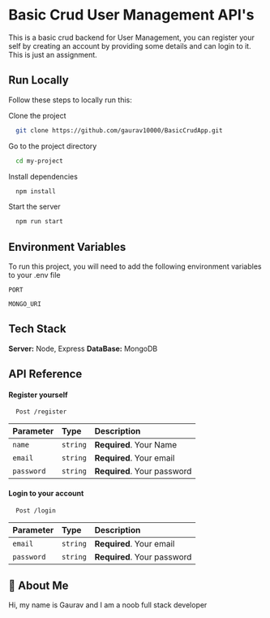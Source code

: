 
# Basic Crud User Management API's

This is a basic crud backend for User Management, you can register your self by creating an account by providing some details and can login to it. This is just an assignment.




## Run Locally

Follow these steps to locally run this: 

Clone the project 

```bash
  git clone https://github.com/gaurav10000/BasicCrudApp.git
```

Go to the project directory

```bash
  cd my-project
```

Install dependencies

```bash
  npm install
```

Start the server

```bash
  npm run start
```


## Environment Variables

To run this project, you will need to add the following environment variables to your .env file

`PORT`

`MONGO_URI`


## Tech Stack


**Server:**  Node, Express
**DataBase:** MongoDB




## API Reference

#### Register yourself

```http
  Post /register
```

| Parameter | Type     | Description                |
| :-------- | :------- | :------------------------- |
| `name` | `string` | **Required**. Your Name |
| `email` | `string` | **Required**. Your email |
| `password` | `string` | **Required**. Your password |


#### Login to your account

```http
  Post /login
```

| Parameter | Type     | Description                       |
| :-------- | :------- | :-------------------------------- |
| `email` | `string` | **Required**. Your email |
| `password` | `string` | **Required**. Your password |


## 🚀 About Me
Hi, my name is Gaurav and I am a noob full stack developer

